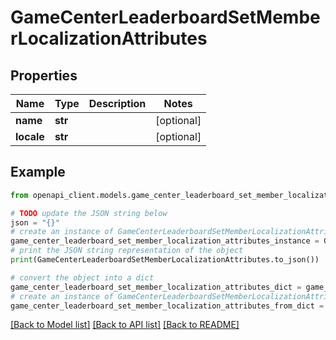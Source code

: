 # GameCenterLeaderboardSetMemberLocalizationAttributes


## Properties

Name | Type | Description | Notes
------------ | ------------- | ------------- | -------------
**name** | **str** |  | [optional] 
**locale** | **str** |  | [optional] 

## Example

```python
from openapi_client.models.game_center_leaderboard_set_member_localization_attributes import GameCenterLeaderboardSetMemberLocalizationAttributes

# TODO update the JSON string below
json = "{}"
# create an instance of GameCenterLeaderboardSetMemberLocalizationAttributes from a JSON string
game_center_leaderboard_set_member_localization_attributes_instance = GameCenterLeaderboardSetMemberLocalizationAttributes.from_json(json)
# print the JSON string representation of the object
print(GameCenterLeaderboardSetMemberLocalizationAttributes.to_json())

# convert the object into a dict
game_center_leaderboard_set_member_localization_attributes_dict = game_center_leaderboard_set_member_localization_attributes_instance.to_dict()
# create an instance of GameCenterLeaderboardSetMemberLocalizationAttributes from a dict
game_center_leaderboard_set_member_localization_attributes_from_dict = GameCenterLeaderboardSetMemberLocalizationAttributes.from_dict(game_center_leaderboard_set_member_localization_attributes_dict)
```
[[Back to Model list]](../README.md#documentation-for-models) [[Back to API list]](../README.md#documentation-for-api-endpoints) [[Back to README]](../README.md)


